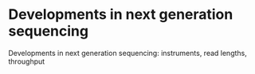 Developments in next generation sequencing
==========================================

Developments in next generation sequencing: instruments, read lengths, throughput
